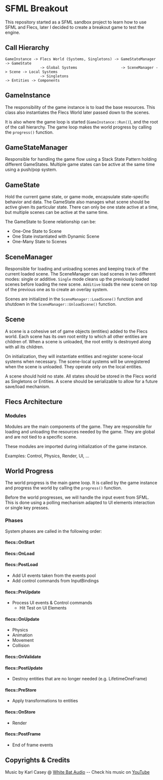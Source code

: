# SFML Breakout

This repository started as a SFML sandbox project to learn how to use SFML and Flecs, later I decided to create a
breakout game to test the engine.

## Call Hierarchy

```
GameInstance -> Flecs World (Systems, Singletons) -> GameStateManager -> GameState
                -> Global Systems                    -> SceneManager -> Scene -> Local Systems
                -> Singletons                                                 -> Entities -> Components
```

## GameInstance

The responsibility of the game instance is to load the base resources. This class also instantiates the Flecs World later
passed down to the scenes.

It is also where the game loop is started (`GameInstance::Run()`), and the root of the call hierarchy. The game loop
makes the world progress by calling the `progress()` function.

## GameStateManager

Responsible for handling the game flow using a Stack State Pattern holding different GameStates. Multiple game states can
be active at the same time using a push/pop system.

## GameState

Hold the current game state, or game mode, encapsulate state-specific behavior and data. The GameState also manages what
scene should be active given its particular state. There can only be one state active at a time, but multiple scenes can
be active at the same time.

The GameState to Scene relationship can be:

- One-One State to Scene
- One State instantiated with Dynamic Scene
- One-Many State to Scenes

## SceneManager

Responsible for loading and unloading scenes and keeping track of the current loaded scene. The SceneManager can load
scenes in two different modes: single or additive. `Single` mode cleans up the previously loaded scenes before loading
the new scene. `Additive` loads the new scene on top of the previous one as to create an overlay system.

Scenes are initialized in the `SceneManager::LoadScene()` function and shutdown in the `SceneManager::UnloadScene()`
function.

## Scene

A scene is a cohesive set of game objects (entities) added to the Flecs world. Each scene has its own root entity to
which all other entities are children of. When a scene is unloaded, the root entity is destroyed along with all its
children.

On initialization, they will instantiate entities and register scene-local systems when necessary. The scene-local
systems will be unregistered when the scene is unloaded. They operate only on the local entities.

A scene should hold no state. All states should be stored in the Flecs world as Singletons or Entities.
A scene should be serializable to allow for a future save/load mechanism.

## Flecs Architecture

### Modules

Modules are the main components of the game. They are responsible for loading and unloading the resources needed by the
game. They are global and are not tied to a specific scene.

These modules are imported during initialization of the game instance.

Examples: Control, Physics, Render, UI, ...

## World Progress

The world progress is the main game loop. It is called by the game instance and progress the world by calling the
`progress()` function.

Before the world progresses, we will handle the input event from SFML. This is done using a polling mechanism adapted to
UI elements interaction or single key presses.

### Phases

System phases are called in the following order:

#### flecs::OnStart

#### flecs::OnLoad

#### flecs::PostLoad

* Add UI events taken from the events pool
* Add control commands from InputBindings

#### flecs::PreUpdate

* Process UI events & Control commands
  * Hit Test on UI Elements

#### flecs::OnUpdate

* Physics
* Animation
* Movement
* Collision

#### flecs::OnValidate

#### flecs::PostUpdate

* Destroy entities that are no longer needed (e.g. LifetimeOneFrame)

#### flecs::PreStore

* Apply transformations to entities

#### flecs::OnStore

* Render

#### flecs::PostFrame

* End of frame events

## Copyrights & Credits

Music by Karl Casey @ [White Bat Audio](https://www.youtube.com/@WhiteBatAudio) -- Check his music on [YouTube](https://www.youtube.com/@WhiteBatAudio)

